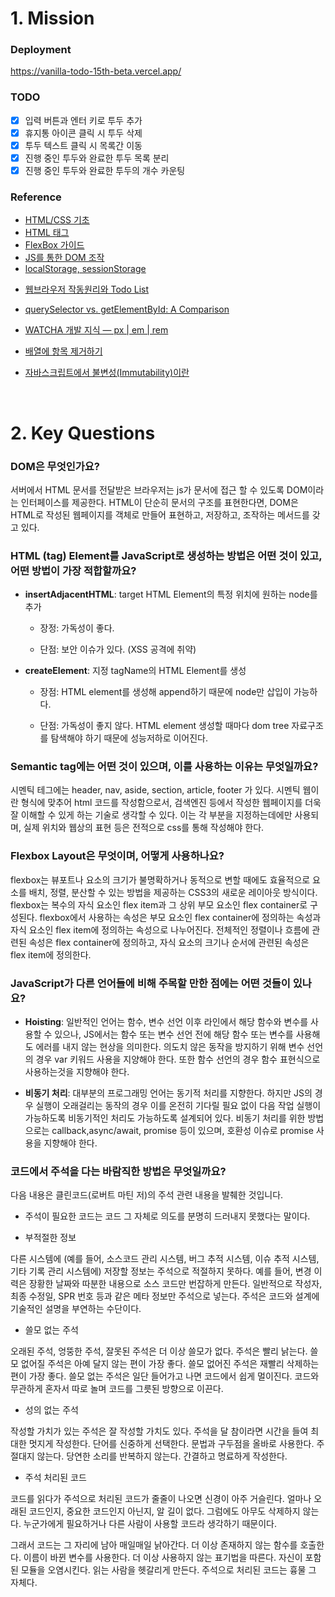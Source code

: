 # 1. Mission

### Deployment

https://vanilla-todo-15th-beta.vercel.app/

### TODO

- [x] 입력 버튼과 엔터 키로 투두 추가
- [x] 휴지통 아이콘 클릭 시 투두 삭제
- [x] 투두 텍스트 클릭 시 목록간 이동
- [x] 진행 중인 투두와 완료한 투두 목록 분리
- [x] 진행 중인 투두와 완료한 투두의 개수 카운팅

### Reference

- [HTML/CSS 기초](https://heropy.blog/2019/04/24/html-css-starter/)
- [HTML 태그](https://heropy.blog/2019/05/26/html-elements/)
- [FlexBox 가이드](https://heropy.blog/2018/11/24/css-flexible-box/)
- [JS를 통한 DOM 조작](https://velog.io/@bining/javascript-DOM-조작하기#append)
- [localStorage, sessionStorage](https://www.daleseo.com/js-web-storage/)

* [웹브라우저 작동원리와 Todo List](https://medium.com/@asiloveyou/%EC%9E%90%EB%B0%94%EC%8A%A4%ED%81%AC%EB%A6%BD%ED%8A%B8%EB%A5%BC-%EC%9D%B4%EC%9A%A9%ED%95%B4-todo-%EB%A7%8C%EB%93%A4%EA%B8%B0-466ec50c889)

* [querySelector vs. getElementById: A Comparison](https://careerkarma.com/blog/javascript-queryselector-vs-getelementbyid/)

* [WATCHA 개발 지식 — px | em | rem](https://medium.com/watcha/watcha-%EA%B0%9C%EB%B0%9C-%EC%A7%80%EC%8B%9D-px-em-rem-f569c6e76e66)

* [배열에 항목 제거하기](https://react.vlpt.us/basic/14-array-remove.html)

* [자바스크립트에서 불변성(Immutability)이란](https://sustainable-dev.tistory.com/156)

<br>

# 2. Key Questions

### DOM은 무엇인가요?

서버에서 HTML 문서를 전달받은 브라우저는 js가 문서에 접근 할 수 있도록 DOM이라는 인터페이스를 제공한다. HTML이 단순히 문서의 구조를 표현한다면, DOM은 HTML로 작성된 웹페이지를 객체로 만들어 표현하고, 저장하고, 조작하는 메서드를 갖고 있다.

### HTML (tag) Element를 JavaScript로 생성하는 방법은 어떤 것이 있고, 어떤 방법이 가장 적합할까요?

* **insertAdjacentHTML**: target HTML Element의 특정 위치에 원하는 node를 추가

  * 장정: 가독성이 좋다.

  * 단점: 보안 이슈가 있다. (XSS 공격에 취약)

* **createElement**: 지정 tagName의 HTML Element를 생성

  * 장점: HTML element를 생성해 append하기 때문에 node만 삽입이 가능하다.

  * 단점: 가독성이 좋지 않다. HTML element 생성할 때마다 dom tree 자료구조를 탐색해야 하기 때문에 성능저하로 이어진다.

### Semantic tag에는 어떤 것이 있으며, 이를 사용하는 이유는 무엇일까요?

시멘틱 테그에는 header, nav, aside, section, article, footer 가 있다. 시멘틱 웹이란 형식에 맞추어 html 코드를 작성함으로서, 검색엔진 등에서 작성한 웹페이지를 더욱 잘 이해할 수 있게 하는 기술로 생각할 수 있다. 이는 각 부분을 지정하는데에만 사용되며, 실제 위치와 웹상의 표현 등은 전적으로 css를 통해 작성해야 한다.

### Flexbox Layout은 무엇이며, 어떻게 사용하나요?

flexbox는 뷰포트나 요소의 크기가 불명확하거나 동적으로 변할 때에도 효율적으로 요소를 배치, 정렬, 분산할 수 있는 방법을 제공하는 CSS3의 새로운 레이아웃 방식이다. flexbox는 복수의 자식 요소인 flex item과 그 상위 부모 요소인 flex container로 구성된다. flexbox에서 사용하는 속성은 부모 요소인 flex container에 정의하는 속성과 자식 요소인 flex item에 정의하는 속성으로 나누어진다. 전체적인 정렬이나 흐름에 관련된 속성은 flex container에 정의하고, 자식 요소의 크기나 순서에 관련된 속성은 flex item에 정의한다.

### JavaScript가 다른 언어들에 비해 주목할 만한 점에는 어떤 것들이 있나요?

* **Hoisting**: 일반적인 언어는 함수, 변수 선언 이후 라인에서 해당 함수와 변수를 사용할 수 있으나, JS에서는 함수 또는 변수 선언 전에 해당 함수 또는 변수를 사용해도 에러를 내지 않는 현상을 의미한다. 의도치 않은 동작을 방지하기 위해 변수 선언의 경우 var 키워드 사용을 지양해야 한다. 또한 함수 선언의 경우 함수 표현식으로 사용하는것을 지향해야 한다.

* **비동기 처리**: 대부분의 프로그래밍 언어는 동기적 처리를 지향한다. 하지만 JS의 경우 실행이 오래걸리는 동작의 경우 이를 온전히 기다릴 필요 없이 다음 작업 실행이 가능하도록 비동기적인 처리도 가능하도록 설계되어 있다. 비동기 처리를 위한 방법으로는 callback,async/await, promise 등이 있으며, 호환성 이슈로 promise 사용을 지향해야 한다.

### 코드에서 주석을 다는 바람직한 방법은 무엇일까요?

다음 내용은 클린코드(로버트 마틴 저)의 주석 관련 내용을 발췌한 것입니다.

* 주석이 필요한 코드는 코드 그 자체로 의도를 분명히 드러내지 못했다는 말이다.

* 부적절한 정보

다른 시스템에 (예를 들어, 소스코드 관리 시스템, 버그 추적 시스템, 이슈 추적 시스템, 기타 기록 관리 시스템에) 저장할 정보는 주석으로 적절하지 못하다. 예를 들어, 변경 이력은 장황한 날짜와 따분한 내용으로 소스 코드만 번잡하게 만든다. 일반적으로 작성자, 최종 수정일, SPR 번호 등과 같은 메타 정보만 주석으로 넣는다. 주석은 코드와 설계에 기술적인 설명을 부연하는 수단이다.

* 쓸모 없는 주석

오래된 주석, 엉뚱한 주석, 잘못된 주석은 더 이상 쓸모가 없다. 주석은 빨리 낡는다. 쓸모 없어질 주석은 아예 달지 않는 편이 가장 좋다. 쓸모 없어진 주석은 재빨리 삭제하는 편이 가장 좋다. 쓸모 없는 주석은 일단 들어가고 나면 코드에서 쉽게 멀이진다. 코드와 무관하게 혼자서 따로 놀며 코드를 그릇된 방향으로 이끈다.

* 성의 없는 주석

작성할 가치가 있는 주석은 잘 작성할 가치도 있다. 주석을 달 참이라면 시간을 들여 최대한 멋지게 작성한다. 단어를 신중하게 선택한다. 문법과 구두점을 올바로 사용한다. 주절대지 않는다. 당연한 소리를 반복하지 않는다. 간결하고 명료하게 작성한다.

* 주석 처리된 코드

코드를 읽다가 주석으로 처리된 코드가 줄줄이 나오면 신경이 아주 거슬린다. 얼마나 오래된 코드인지, 중요한 코드인지 아닌지, 알 길이 없다. 그럼에도 아무도 삭제하지 않는다. 누군가에게 필요하거나 다른 사람이 사용할 코드라 생각하기 때문이다.

그래서 코드는 그 자리에 남아 매일매일 낡아간다. 더 이상 존재하지 않는 함수를 호출한다. 이름이 바뀐 변수를 사용한다. 더 이상 사용하지 않는 표기법을 따른다. 자신이 포함된 모듈을 오염시킨다. 읽는 사람을 헷갈리게 만든다. 주석으로 처리된 코드는 흉물 그 자체다.
